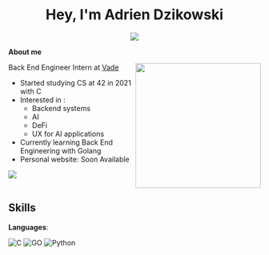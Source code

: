 <h1 align="center"><b>Hey, I'm Adrien Dzikowski </b></h1>

<p align="center">
  <a><img src="https://readme-typing-svg.herokuapp.com?font=Roboto&weight=500&size=30&duration=3000&pause=1000&color=FFFFFF&center=true&vCenter=true&width=600&height=100&lines=Backend+Engineer+Intern;Artificial+Intelligence+Student"></a>
</p>


  **About me**

<picture> <img align="right" src="https://upload.wikimedia.org/wikipedia/commons/8/8d/42_Logo.svg" width = 250px></picture>

Back End Engineer Intern at [Vade](https://www.vadesecure.com/en/)

- Started studying CS at 42 in 2021 with C
- Interested in :
	- Backend systems
	- AI
	- DeFi
	- UX for AI applications
- Currently learning Back End Engineering with Golang
- Personal website: Soon Available

<img src="https://user-images.githubusercontent.com/73097560/115834477-dbab4500-a447-11eb-908a-139a6edaec5c.gif"><br><br>

## <b>Skills</b>

**Languages**:
    
![C](https://img.shields.io/badge/C%20-%232370ED.svg?style=for-the-badge&logo=c&logoColor=white)
![GO](https://img.shields.io/badge/Go-00ADD8?style=for-the-badge&logo=go&logoColor=white)
![Python](https://img.shields.io/badge/Python%20-%2314354C.svg?style=for-the-badge&logo=python&logoColor=white)


</p>
